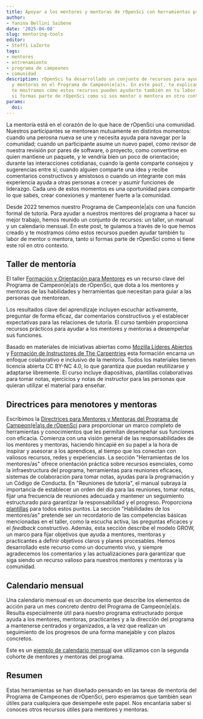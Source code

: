 ```yaml
---
title: Apoyar a los mentores y mentoras de rOpenSci con herramientas prácticas
author:
- Yanina Bellini Saibene
date: '2025-04-08'
slug: mentoring-tools
editor:
- Steffi LaZerte
tags:
- mentores
- entrenamiento
- programa de campeones
- comunidad
description: rOpenSci ha desarrollado un conjunto de recursos para ayudar a los mentores
  y mentoras en el Programa de Campeon(e|a)s. En este post, te explicamos lo que hemos creado y
  te mostramos cómo estos recursos pueden ayudarte también en tu labor de mentoría, tanto
  si formas parte de rOpenSci como si sos mentor o mentora en otro contexto.
params:
  doi: 
---
```


La mentoría está en el corazón de lo que hace de rOpenSci una comunidad.
Nuestros participantes se mentorean mutuamente en distintos momentos:
cuando una perosna nueva se une y necesita ayuda para navegar por la comunidad;
cuando un participante asume un nuevo papel, como revisor de nuestra revisión por pares de software,
o proyecto, como convertirse en quien mantiene un paquete, y le vendría bien un poco de orientación;
durante las interacciones cotidianas, cuando la gente comparte consejos y sugerencias entre sí;
cuando alguien comparte una idea y recibe comentarios constructivos y amistosos
o cuando un integrante con más experiencia ayuda a otras personas a crecer y asumir funciones de liderazgo.
Cada uno de estos momentos es una oportunidad para compartir lo que sabes, crear conexiones y mantener fuerte a la comunidad.

Desde 2022 tenemos nuestro Programa de Campeon(e|a)s con una función formal de tutoría.
Para ayudar a nuestros mentores del programa a hacer su mejor trabajo, hemos reunido un conjunto de recursos: un taller, un manual y un calendario mensual.
En este post, te guiamos a través de lo que hemos creado y te mostramos cómo estos recursos pueden ayudar también tu labor de mentor o mentora, tanto si formas parte de rOpenSci como si tiene este rol en otro contexto.

## Taller de mentoría

El taller [Formación y Orientación para Mentores](https://ropensci-training.github.io/ropensci-mentors/) es un recurso clave del Programa de Campeon(e|a)s de rOpenSci, que dota a los mentores y mentoras de las habilidades y herramientas que necesitan para guiar a las personas que mentorean.

Los resultados clave del aprendizaje incluyen escuchar activamente, preguntar de forma eficaz, dar comentarios constructivos y el establecer expectativas para las relaciones de tutoría. El curso también proporciona recursos prácticos para ayudar a los mentores y mentoras a desempeñar sus funciones.

Basado en materiales de iniciativas abiertas como [Mozilla Líderes Abiertos](https://foundation.mozilla.org/en/initiatives/mozilla-open-leaders/) y [Formación de Instructores de The Carpentries](https://carpentries.github.io/instructor-training/) esta formación encarna un enfoque colaborativo e inclusivo de la mentoría. Todos los materiales tienen licencia abierta CC BY-NC 4.0, lo que garantiza que puedan reutilizarse y adaptarse libremente.  El curso incluye diapositivas, plantillas colaborativas para tomar notas, ejercicios y notas de instructor para las personas que quieran utilizar el material para enseñar.

## Directrices para menotores y mentoras

Escribimos la [Directrices para Mentores y Mentoras del Programa de Campeon(e|a)s de rOpenSci](https://ropensci-org.github.io/champions-mentor-guidelines/) para proporcionar un marco completo de herramientas y conocimientos que les permitan desempeñar sus funciones con eficacia. Comienza con una visión general de las responsabilidades de los mentores y mentoras, haciendo hincapié en su papel a la hora de inspirar y asesorar a los aprendices, al tiempo que los conectan con valiosos recursos, redes y experiencias.  La sección "Herramientas de los mentores/as" ofrece orientación práctica sobre recursos esenciales, como la infraestructura del programa, herramientas para reuniones eficaces, sistemas de colaboración para tomar notas, ayudas para la programación y un Código de Conducta. En "Reuniones de tutoría", el manual subraya la importancia de establecer un orden del día para las reuniones, tomar notas, fijar una frecuencia de reuniones adecuada y mantener un seguimiento estructurado para garantizar la responsabilidad y el progreso.  Proporciona [plantillas](https://docs.google.com/document/d/1vjmfbjv9ABJ6fkbtQRMFPydJZ3ypKOIpZ-xf7_iBhvo/) para todos estos puntos.
La sección "Habilidades de los mentores/as" pretende ser un recordatorio de las competencias básicas mencionadas en el taller, como la escucha activa, las preguntas eficaces y el _feedback_ constructivo. Además, esta sección describe el modelo GROW, un marco para fijar objetivos que ayuda a mentores, mentoras y practicantes a definir objetivos claros y planes procesables.
Hemos desarrollado este recurso como un documento vivo, y siempre agradecemos los comentarios y las actualizaciones para garantizar que siga siendo un recurso valioso para nuestros mentores y mentoras y la comunidad.

## Calendario mensual

Una calendario mensual es un documento que describe los elementos de acción para un mes concreto dentro del Programa de Campeon(e|a)s. Resulta especialmente útil para nuestro programa estructurado porque ayuda a los mentores, mentoras, practicantes y a la dirección del programa a mantenerse centrados y organizados, a la vez que realizan un seguimiento de los progresos de una forma manejable y con plazos concretos.

Este es un [ejemplo de calendario mensual](https://docs.google.com/document/d/1-eUCiBukCYRx2Ff6VpMZh2xjAPAxXq5tppVUQjrOWxE/edit?usp=sharing) que utilizamos con la segunda cohorte de mentores y mentoras del programa.

## Resumen

Estas herramientas se han diseñado pensando en las tareas de mentoría del Programa de Campeones de rOpenSci, pero esperamos que también sean útiles para cualquiera que desempeñe este papel.
Nos encantaría saber si conoces otros recursos útiles para mentores y mentoras.



